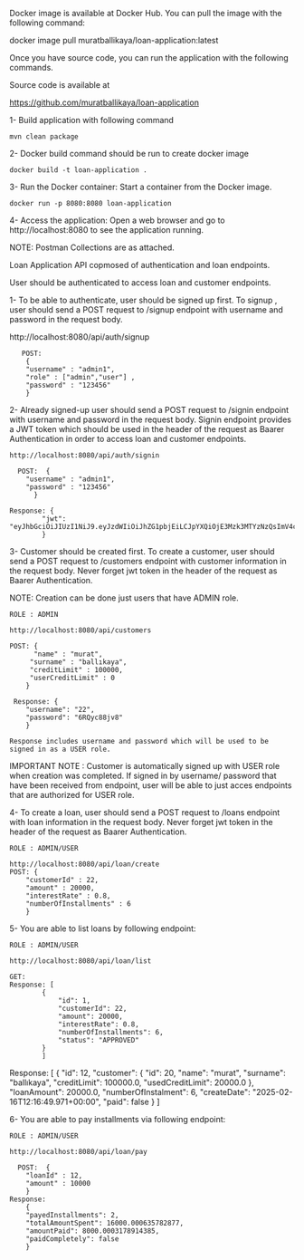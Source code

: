 Docker image is available at Docker Hub. You can pull the image with the following command:


docker image pull muratballikaya/loan-application:latest


Once you have source code, you can run the application with the following commands.

Source code is available at

https://github.com/muratballikaya/loan-application


1- Build application with following command 

    mvn clean package 

2- Docker build command should be run to create docker image 

    docker build -t loan-application .

3- Run the Docker container: Start a container from the Docker image.  

    docker run -p 8080:8080 loan-application

4- Access the application: Open a web browser and go to http://localhost:8080 to see the application running.

NOTE: Postman Collections are as attached.


Loan Application API copmosed of authentication and loan endpoints.

User should be authenticated to access loan and customer endpoints.


1-  To be able to authenticate, user should be signed up first.
To signup , user should send a POST request to /signup endpoint with username and password in the request body.

 http://localhost:8080/api/auth/signup
 
       POST:  
        {   
        "username" : "admin1",
        "role" : ["admin","user"] ,
        "password" : "123456"
        }

        
2- Already signed-up user should send a POST request to /signin endpoint with username and password in the request body.
    Signin endpoint provides a JWT token which should be used in the header of the request as Baarer Authentication in order to access loan and customer endpoints.
    
    http://localhost:8080/api/auth/signin
    
      POST:  {
        "username" : "admin1",
        "password" : "123456"
          }
          
    Response: {
            "jwt": "eyJhbGciOiJIUzI1NiJ9.eyJzdWIiOiJhZG1pbjEiLCJpYXQiOjE3Mzk3MTYzNzQsImV4cCI6MTczOTgwMjc3NH0.UWPIl4UGj2o1uES5nDq7v6CGtYq8DD5YX0sm1xUKOyI"
            }

            
3- Customer should be created first. 
    To create a customer, user should send a POST request to /customers endpoint with customer information in the request body.
    Never forget jwt token in the header of the request as Baarer Authentication.

   NOTE:  Creation can be done just  users that have ADMIN role.
   
    ROLE : ADMIN
    
    http://localhost:8080/api/customers
    
    POST: {
          "name" : "murat",
         "surname" : "ballıkaya",
         "creditLimit" : 100000,
         "userCreditLimit" : 0
        }
        
     Response: {
        "username": "22",
        "password": "6RQyc88jv8"
        } 
        
    Response includes username and password which will be used to be signed in as a USER role.

IMPORTANT NOTE : Customer is automatically signed up with USER role when creation was completed. If signed in by username/ password that have been received from endpoint, user will be able to just acces endpoints that are authorized for USER role. 



4- To create a loan, user should send a POST request to /loans endpoint with loan information in the request body.
    Never forget jwt token in the header of the request as Baarer Authentication.

    ROLE : ADMIN/USER
    
    http://localhost:8080/api/loan/create
    POST: {
        "customerId" : 22,
        "amount" : 20000,
        "interestRate" : 0.8,
        "numberOfInstallments" : 6
        }


        
5-  You are able to list loans by following endpoint:

    ROLE : ADMIN/USER

    http://localhost:8080/api/loan/list
        
    GET: 
    Response: [
            {
                "id": 1,
                "customerId": 22,
                "amount": 20000,
                "interestRate": 0.8,
                "numberOfInstallments": 6,
                "status": "APPROVED"
            }
            ]
            
Response: [
        {
        "id": 12,
        "customer": {
        "id": 20,
        "name": "murat",
        "surname": "ballıkaya",
        "creditLimit": 100000.0,
        "usedCreditLimit": 20000.0
        },
        "loanAmount": 20000.0,
        "numberOfInstalment": 6,
        "createDate": "2025-02-16T12:16:49.971+00:00",
        "paid": false
        }
        ]


        
6-  You are able to pay installments via following endpoint:

    ROLE : ADMIN/USER

    http://localhost:8080/api/loan/pay
    
      POST:  {
        "loanId" : 12,
        "amount" : 10000
        }
    Response:
        {
        "payedInstallments": 2,
        "totalAmountSpent": 16000.000635782877,
        "amountPaid": 8000.0003178914385,
        "paidCompletely": false
        }
